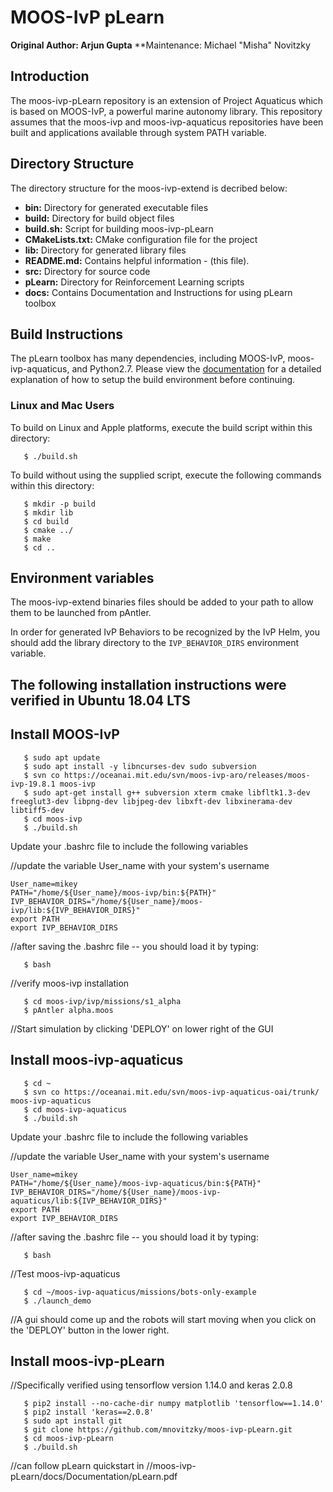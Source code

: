 
# MOOS-IvP pLearn
**Original Author: Arjun Gupta**
**Maintenance: Michael "Misha" Novitzky

## Introduction

The moos-ivp-pLearn repository is an extension of Project Aquaticus which is based on MOOS-IvP, a powerful marine
autonomy library.  This repository assumes that the moos-ivp and moos-ivp-aquaticus repositories have been built and applications available through system PATH variable.

## Directory Structure

The directory structure for the moos-ivp-extend is decribed below:

- **bin:**            Directory for generated executable files
- **build:**          Directory for build object files
- **build.sh:**       Script for building moos-ivp-pLearn
- **CMakeLists.txt:** CMake configuration file for the project
- **lib:**            Directory for generated library files
- **README.md:**         Contains helpful information - (this file).
- **src:**            Directory for source code
- **pLearn:**         Directory for Reinforcement Learning scripts
- **docs:**           Contains Documentation and Instructions for using pLearn toolbox
 


## Build Instructions

The pLearn toolbox has many dependencies, including MOOS-IvP, moos-ivp-aquaticus, and Python2.7.
Please view the [documentation](docs/Documentation/pLearn.pdf) for a detailed explanation of how to setup the build
environment before continuing.


### Linux and Mac Users

To build on Linux and Apple platforms, execute the build script within this
directory:
```
   $ ./build.sh
```
To build without using the supplied script, execute the following commands
within this directory:
```
   $ mkdir -p build
   $ mkdir lib
   $ cd build
   $ cmake ../
   $ make
   $ cd ..
```

## Environment variables

The moos-ivp-extend binaries files should be added to your path to allow them
to be launched from pAntler. 

In order for generated IvP Behaviors to be recognized by the IvP Helm, you
should add the library directory to the `IVP_BEHAVIOR_DIRS` environment 
variable.

## The following installation instructions were verified in Ubuntu 18.04 LTS

## Install MOOS-IvP
```
   $ sudo apt update
   $ sudo apt install -y libncurses-dev sudo subversion
   $ svn co https://oceanai.mit.edu/svn/moos-ivp-aro/releases/moos-ivp-19.8.1 moos-ivp
   $ sudo apt-get install g++ subversion xterm cmake libfltk1.3-dev freeglut3-dev libpng-dev libjpeg-dev libxft-dev libxinerama-dev libtiff5-dev
   $ cd moos-ivp
   $ ./build.sh
```

Update your .bashrc file to include the following variables

//update the variable User_name with your system's username
```
User_name=mikey 
PATH="/home/${User_name}/moos-ivp/bin:${PATH}"
IVP_BEHAVIOR_DIRS="/home/${User_name}/moos-ivp/lib:${IVP_BEHAVIOR_DIRS}"
export PATH
export IVP_BEHAVIOR_DIRS
```

//after saving the .bashrc file -- you should load it by typing:
```
   $ bash 
```

//verify moos-ivp installation
```
   $ cd moos-ivp/ivp/missions/s1_alpha
   $ pAntler alpha.moos
```
//Start simulation by clicking 'DEPLOY' on lower right of the GUI



## Install moos-ivp-aquaticus

```
   $ cd ~
   $ svn co https://oceanai.mit.edu/svn/moos-ivp-aquaticus-oai/trunk/ moos-ivp-aquaticus
   $ cd moos-ivp-aquaticus
   $ ./build.sh
```

Update your .bashrc file to include the following variables

//update the variable User_name with your system's username
```
User_name=mikey 
PATH="/home/${User_name}/moos-ivp-aquaticus/bin:${PATH}"
IVP_BEHAVIOR_DIRS="/home/${User_name}/moos-ivp-aquaticus/lib:${IVP_BEHAVIOR_DIRS}"
export PATH
export IVP_BEHAVIOR_DIRS
```

//after saving the .bashrc file -- you should load it by typing:
```
   $ bash 
```

//Test moos-ivp-aquaticus
```
   $ cd ~/moos-ivp-aquaticus/missions/bots-only-example
   $ ./launch_demo
```
//A gui should come up and the robots will start moving when you click on the 'DEPLOY' button in the lower right.



## Install moos-ivp-pLearn
//Specifically verified using tensorflow version 1.14.0 and keras 2.0.8
```
   $ pip2 install --no-cache-dir numpy matplotlib 'tensorflow==1.14.0'
   $ pip2 install 'keras==2.0.8'
   $ sudo apt install git
   $ git clone https://github.com/mnovitzky/moos-ivp-pLearn.git
   $ cd moos-ivp-pLearn
   $ ./build.sh
```

//can follow pLearn quickstart in 
//moos-ivp-pLearn/docs/Documentation/pLearn.pdf


